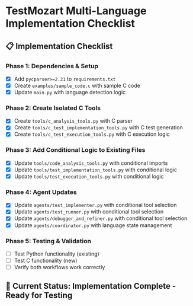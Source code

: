 # TestMozart Multi-Language Implementation Checklist

## 📋 Implementation Checklist

### **Phase 1: Dependencies & Setup**
- [x] Add `pycparser>=2.21` to `requirements.txt`
- [x] Create `examples/sample_code.c` with sample C code
- [x] Update `main.py` with language detection logic

### **Phase 2: Create Isolated C Tools**
- [x] Create `tools/c_analysis_tools.py` with C parser
- [x] Create `tools/c_test_implementation_tools.py` with C test generation
- [x] Create `tools/c_test_execution_tools.py` with C execution logic

### **Phase 3: Add Conditional Logic to Existing Files**
- [x] Update `tools/code_analysis_tools.py` with conditional imports
- [x] Update `tools/test_implementation_tools.py` with conditional logic
- [x] Update `tools/test_execution_tools.py` with conditional logic

### **Phase 4: Agent Updates**
- [x] Update `agents/test_implementer.py` with conditional tool selection
- [x] Update `agents/test_runner.py` with conditional tool selection
- [x] Update `agents/debugger_and_refiner.py` with conditional tool selection
- [x] Update `agents/coordinator.py` with language state management

### **Phase 5: Testing & Validation**
- [ ] Test Python functionality (existing)
- [ ] Test C functionality (new)
- [ ] Verify both workflows work correctly

## 🎯 Current Status: Implementation Complete - Ready for Testing
